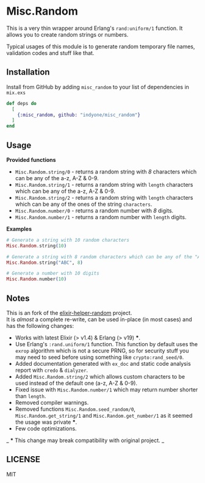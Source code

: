 # Misc.Random

This is a very thin wrapper around Erlang's `rand:uniform/1` function. It allows
you to create random strings or numbers.

Typical usages of this module is to generate random temporary file names, validation codes and stuff like that.

## Installation

Install from GitHub by adding `misc_random` to your list of dependencies in `mix.exs`

```elixir
def deps do
  [
    {:misc_random, github: "indyone/misc_random"}
  ]
end
```

## Usage

**Provided functions**

- `Misc.Random.string/0` - returns a random string with *8* characters which can be any of the a-z, A-Z & 0-9.
- `Misc.Random.string/1` - returns a random string with `length` characters which can be any of the a-z, A-Z & 0-9.
- `Misc.Random.string/2` - returns a random string with `length` characters which can be any of the ones of the string `characters`.
- `Misc.Random.number/0` - returns a random number with *8* digits.
- `Misc.Random.number/1` - returns a random number with `length` digits.

**Examples**

```elixir
# Generate a string with 10 random characters
Misc.Random.string(10)

# Generate a string with 8 random characters which can be any of the "A", "B", or "C".
Misc.Random.string("ABC", 8)

# Generate a number with 10 digits
Misc.Random.number(10)
```

## Notes

This is an fork of the [elixir-helper-random](https://github.com/gutschilla/elixir-helper-random) project.  
It is *almost* a complete re-write, can be used in-place (in most cases) and has the following changes:

- Works with latest Elixir (> v1.4) & Erlang (> v19) __*__.
- Use Erlang's `:rand.uniform/1` function. This function by default uses the `exrop`
algorithm which is not a secure PRNG, so for security stuff you may need to seed
before using something like `crypto:rand_seed/0`.
- Added documentation generated with `ex_doc` and static code analysis report with `credo` & `dialyzer`.
- Added `Misc.Random.string/2` which allows custom characters to be used instead of the default one (a-z, A-Z & 0-9).
- Fixed issue with `Misc.Random.number/1` which may return number shorter than `length`.
- Removed compiler warnings.
- Removed functions `Misc.Random.seed_random/0`, `Misc.Random.get_string/1` and `Misc.Random.get_number/1` as it seemed the usage was private __*__.
- Few code optimizations.

_ __*__ This change may break compatibility with original project. _

## LICENSE

MIT
